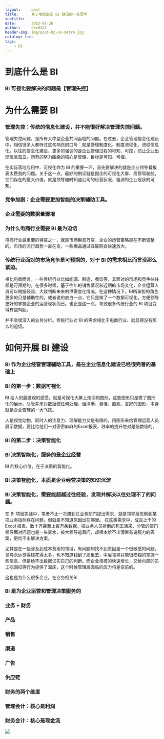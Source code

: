 ```yaml
---
layout:     post
title:      关于电商企业 BI 建设的一些思考
subtitle:   
date:       2022-01-26
author:     dex0423
header-img: img/post-bg-os-metro.jpg
catalog: true
tags:
    - BI
---
```



# 到底什么是 BI


### BI 可视化要解决的问题是【管理失控】


# 为什么需要 BI

### 管理失控：传统的信息化建设，并不能很好解决管理失控问题。

管理失控问题，是所有大中型企业共同面临的问题。在过去，企业管理信息化建设中，相信很多人都听过这句响亮的口号：就是管理制度化、制度流程化、流程信息化。以往的信息化建设，更多的强调的是企业管理过程的可知、可控，防止企业出现信息孤岛，所有的努力围绕的核心是管理，目标是可知、可控。



在实际落地应用中、可视化作为 BI 的重要一环，首先要解决的就是企业领导看报表太费劲的问题。关于这一点，最好的例证就是国企的可视化大屏、高管驾驶舱，它们存在的最大价值，就是领导随时知道公司的经营状况，强调的企业现状的可知。

### 竞争加剧：企业需要更加智能的决策辅助工具。

### 企业需要的数据量骤增




### 为什么电商行业需要 BI 最为迫切

电商行业最重要的特征之一，就是市场瞬息万变，企业的运营策略是在不断调整的。市场的流行趋势一直在变，一些爆品通过互联网会快速放大。


### 传统行业面对的市场竞争是可预期的，对于 BI 的需求相比而言没那么紧迫。

相比电商而言，一些传统行业比如能源、制造、餐饮等，其面对的市场和竞争往往都是可预期的。在很多时候，基于往年的销售情况和近期的市场变化，企业运营人员可以根据经验、大致判断未来的供需变化情况。在这种情况下，BI所承担的角色更多的只是辅助性的，或者说的直白一点，它只是做了一个数据可视化，方便领导更好的掌握企业的运营现状而已。也正是这一点，导致很多传统行业的 BI 项目变得有些鸡肋。

并不会很深入的业务分析。传统行业对 BI 的需求相比于电商行业、就显得没有那么的迫切。


# 如何开展 BI 建设

### BI 作为企业经营管理辅助工具，是在企业信息化建设已经很完善的基础上

### BI 的第一步：数据可视化

BI 给人的最直观的感受，就是可视化大屏上炫丽的图形。这些图形只是做了图形化的展示，尽管并未对数据做任何处理，但清晰、易懂、直观、友好的图形，本身就是企业管理的一大飞跃。

人是视觉动物，同时人的注意力、理解能力又是有限的，用图形来给管理运营人员展示数据，要比给他们一对密密麻麻的Excel报表，效率的提升绝对是倍数级的。


### BI 的第二步：决策智能化

### BI 决策智能化，服务的是企业经营

BI 的核心价值，在于决策的智能化。


### BI 决策智能化，本质是企业经营决策的知识沉淀

### BI 决策智能化，需要能超越过往经验，发现并解决以往处理不了的问题。

在 BI 项目实践中，笔者不止一次遇到过业务部门提出需求，就是领导层觉察到某项业务指标存在问题，但就是不知道原因出在哪里。 在这类需求中，成百上千的 Excel 报表、数十万甚至上百万条数据，把业务人员折磨的死去活来，分管的部门领导面对问题也是一头雾水，被大领导追着问、却根本给不出清晰有说服力的答案，更给不出解决方案。

尤其是在一些涉及到成本费用的领域，有问题却找不到原因是一个很敏感的问题。领导永远觉得钱花得太多，也不知道钱到了那里去，中层领导只能很模糊的掌握一些信息，但是给不出数据证实自己的判断。而企业规模的快速增长，又给内部的员工吃回扣等行为提供了温床，这个时候管理层面临的压力将是空前的。

这也是为什么很多企业，在业务相关BI



### BI 是为企业运营和管理决策服务的

### 业务 + 财务

### 产品

### 销售

### 渠道

### 广告

### 供应链

### 财务的两个维度

### 管理会计：核心是利润

### 财务会计：核心是现金流


![]({{site.baseurl}}/img-post/fwq-1-1.jpg)

